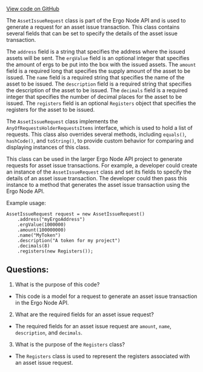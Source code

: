 [View code on GitHub](https://github.com/ergoplatform/ergo-appkit/java-client-generated/src/main/java/org/ergoplatform/restapi/client/AssetIssueRequest.java)

The `AssetIssueRequest` class is part of the Ergo Node API and is used to generate a request for an asset issue transaction. This class contains several fields that can be set to specify the details of the asset issue transaction. 

The `address` field is a string that specifies the address where the issued assets will be sent. The `ergValue` field is an optional integer that specifies the amount of ergs to be put into the box with the issued assets. The `amount` field is a required long that specifies the supply amount of the asset to be issued. The `name` field is a required string that specifies the name of the asset to be issued. The `description` field is a required string that specifies the description of the asset to be issued. The `decimals` field is a required integer that specifies the number of decimal places for the asset to be issued. The `registers` field is an optional `Registers` object that specifies the registers for the asset to be issued.

The `AssetIssueRequest` class implements the `AnyOfRequestsHolderRequestsItems` interface, which is used to hold a list of requests. This class also overrides several methods, including `equals()`, `hashCode()`, and `toString()`, to provide custom behavior for comparing and displaying instances of this class.

This class can be used in the larger Ergo Node API project to generate requests for asset issue transactions. For example, a developer could create an instance of the `AssetIssueRequest` class and set its fields to specify the details of an asset issue transaction. The developer could then pass this instance to a method that generates the asset issue transaction using the Ergo Node API. 

Example usage:

```
AssetIssueRequest request = new AssetIssueRequest()
    .address("myErgoAddress")
    .ergValue(1000000)
    .amount(100000000)
    .name("MyToken")
    .description("A token for my project")
    .decimals(8)
    .registers(new Registers());
```
## Questions: 
 1. What is the purpose of this code?
- This code is a model for a request to generate an asset issue transaction in the Ergo Node API.

2. What are the required fields for an asset issue request?
- The required fields for an asset issue request are `amount`, `name`, `description`, and `decimals`.

3. What is the purpose of the `Registers` class?
- The `Registers` class is used to represent the registers associated with an asset issue request.